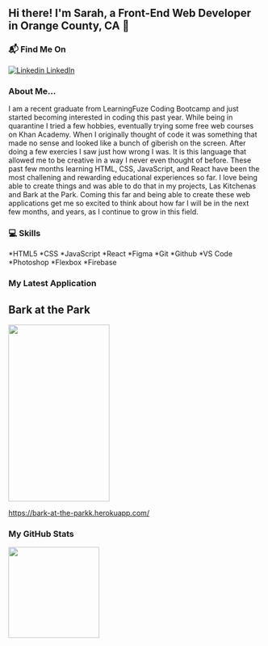 ## Hi there! I'm Sarah, a Front-End Web Developer in Orange County, CA :wave:

### 📬 Find Me On

[![Linkedin](https://i.stack.imgur.com/gVE0j.png) LinkedIn](https://www.linkedin.com/in/sarah-ryu-ocampo-8791b0133/)


### About Me...

I am a recent graduate from LearningFuze Coding Bootcamp and just started becoming interested in coding this past year. While being in quarantine I tried a few hobbies, eventually trying some free web courses on Khan Academy. When I originally thought of code it was something that made no sense and looked like a bunch of giberish on the screen. After doing a few exercies I saw just how wrong I was. It is this language that allowed me to be creative in a way I never even thought of before. These past few months learning HTML, CSS, JavaScript, and React have been the most challening and rewarding educational experiences so far. I love being able to create things and was able to do that in my projects, Las Kitchenas and Bark at the Park. Coming this far and being able to create these web applications get me so excited to think about how far I will be in the next few months, and years, as I continue to grow in this field. 

### :computer: Skills

*HTML5
*CSS
*JavaScript
*React
*Figma
*Git
*Github
*VS Code
*Photoshop
*Flexbox
*Firebase


### My Latest Application 
## Bark at the Park

<img src="https://user-images.githubusercontent.com/78890855/121433942-7cd75780-c931-11eb-977c-9d28c97e87bd.PNG" width="200" height="350" />

https://bark-at-the-parkk.herokuapp.com/

### My GitHub Stats

<img height="180em" src="https://github-readme-stats.vercel.app/api?username=sryuocampo&show_icons=true&hide_border=true&&count_private=true&include_all_commits=true" />
